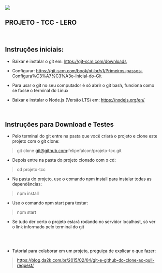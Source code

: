 <img src="https://i.imgur.com/TTBX7wK.png" align="center">

## PROJETO - TCC - LERO

<br/>

## Instruções iniciais:

- Baixar e instalar o git em: https://git-scm.com/downloads

- Configurar: https://git-scm.com/book/pt-br/v1/Primeiros-passos-Configura%C3%A7%C3%A3o-Inicial-do-Git
- Para usar o git no seu computador é só abrir o git bash, funciona como se fosse o terminal do Linux

- Baixar e instalar o Node.js (Versão LTS) em: https://nodejs.org/en/

<br/>

## Instruções para Download e Testes

- Pelo terminal do git entre na pasta que você criará o projeto e clone este projeto com o git clone:
> git clone git@github.com:felipefalcon/projeto-tcc.git

- Depois entre na pasta do projeto clonado com o cd:
> cd projeto-tcc

- Na pasta do projeto, use o comando npm install para instalar todas as dependências:
> npm install

- Use o comando npm start para testar:
> npm start

- Se tudo der certo o projeto estará rodando no servidor localhost, só ver o link informado pelo terminal do git

<br/><br/>
- Tutorial para colaborar em um projeto, preguiça de explicar o que fazer:
> https://blog.da2k.com.br/2015/02/04/git-e-github-do-clone-ao-pull-request/

